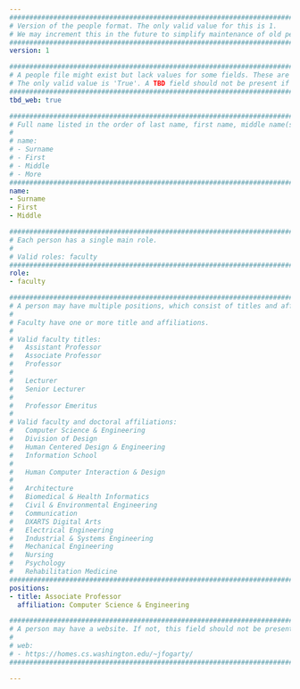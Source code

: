 ```yaml
---
################################################################################
# Version of the people format. The only valid value for this is 1. 
# We may increment this in the future to simplify maintenance of old people.
################################################################################
version: 1

################################################################################
# A people file might exist but lack values for some fields. These are 'TBD'. 
# The only valid value is 'True'. A TBD field should not be present if 'False'.
################################################################################
tbd_web: true

################################################################################
# Full name listed in the order of last name, first name, middle name(s).
#
# name: 
# - Surname
# - First
# - Middle
# - More
################################################################################
name:
- Surname
- First
- Middle

################################################################################
# Each person has a single main role.
#
# Valid roles: faculty
################################################################################
role:
- faculty

################################################################################
# A person may have multiple positions, which consist of titles and affiliations.
#
# Faculty have one or more title and affiliations.
#
# Valid faculty titles: 
#   Assistant Professor 
#   Associate Professor 
#   Professor
#
#   Lecturer
#   Senior Lecturer
#
#   Professor Emeritus 
#
# Valid faculty and doctoral affiliations:
#   Computer Science & Engineering
#   Division of Design
#   Human Centered Design & Engineering
#   Information School
#
#   Human Computer Interaction & Design
#
#   Architecture
#   Biomedical & Health Informatics
#   Civil & Environmental Engineering
#   Communication
#   DXARTS Digital Arts
#   Electrical Engineering
#   Industrial & Systems Engineering
#   Mechanical Engineering
#   Nursing
#   Psychology
#   Rehabilitation Medicine
################################################################################
positions:
- title: Associate Professor
  affiliation: Computer Science & Engineering

################################################################################
# A person may have a website. If not, this field should not be present.
#
# web:
# - https://homes.cs.washington.edu/~jfogarty/
################################################################################

---
```

